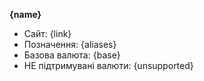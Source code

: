 __{name}__
- Сайт: {link}
- Позначення: {aliases}
- Базова валюта: {base}
- НЕ підтримувані валюти: {unsupported}
